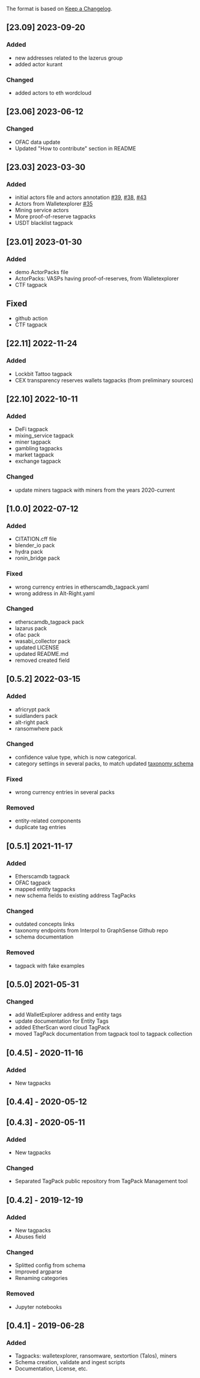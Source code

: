 The format is based on [Keep a Changelog](https://keepachangelog.com/en/1.0.0/).

## [23.09] 2023-09-20
### Added
- new addresses related to the lazerus group
- added actor kurant
### Changed
- added actors to eth wordcloud

## [23.06] 2023-06-12
### Changed
- OFAC data update
- Updated "How to contribute" section in README

## [23.03] 2023-03-30
### Added
  - initial actors file and actors annotation [#39](https://github.com/graphsense/graphsense-tagpacks/issues/39), [#38](https://github.com/graphsense/graphsense-tagpacks/issues/38), [#43](https://github.com/graphsense/graphsense-tagpacks/issues/43)
  - Actors from Walletexplorer [#35](https://github.com/graphsense/graphsense-tagpacks/issues/35)  
  - Mining service actors
  - More proof-of-reserve tagpacks
  - USDT blacklist tagpack

## [23.01] 2023-01-30
### Added
- demo ActorPacks file
- ActorPacks: VASPs having proof-of-reserves, from Walletexplorer
- CTF tagpack

## Fixed
- github action
- CTF tagpack

## [22.11] 2022-11-24
### Added
- Lockbit Tattoo tagpack
- CEX transparency reserves wallets tagpacks (from preliminary sources)

## [22.10] 2022-10-11
### Added
- DeFi tagpack
- mixing_service tagpack
- miner tagpack
- gambling tagpacks
- market tagpack
- exchange tagpack

### Changed
- update miners tagpack with miners from the years 2020-current

## [1.0.0] 2022-07-12
### Added
- CITATION.cff file
- blender_io pack
- hydra pack
- ronin_bridge pack
### Fixed
- wrong currency entries in etherscamdb_tagpack.yaml
- wrong address in Alt-Right.yaml
### Changed
- etherscamdb_tagpack pack
- lazarus pack
- ofac pack
- wasabi_collector pack
- updated LICENSE
- updated README.md
- removed created field

## [0.5.2] 2022-03-15
### Added
- africrypt pack
- suidlanders pack
- alt-right pack
- ransomwhere pack
### Changed
- confidence value type, which is now categorical.
- category settings in several packs, to match updated [taxonomy schema](https://github.com/graphsense/DW-VA-Taxonomy/)
### Fixed
- wrong currency entries in several packs
### Removed
- entity-related components
- duplicate tag entries

## [0.5.1] 2021-11-17
### Added
- Etherscamdb tagpack
- OFAC tagpack
- mapped entity tagpacks
- new schema fields to existing address TagPacks
### Changed
- outdated concepts links
- taxonomy endpoints from Interpol to GraphSense Github repo
- schema documentation

### Removed
- tagpack with fake examples

## [0.5.0] 2021-05-31
### Changed
- add WalletExplorer address and entity tags
- update documentation for Entity Tags
- added EtherScan word cloud TagPack
- moved TagPack documentation from tagpack tool to tagpack collection

## [0.4.5] - 2020-11-16
### Added
- New tagpacks

## [0.4.4] - 2020-05-12

## [0.4.3] - 2020-05-11
### Added
- New tagpacks

### Changed
- Separated TagPack public repository from TagPack Management tool

## [0.4.2] - 2019-12-19
### Added
- New tagpacks
- Abuses field

### Changed
- Splitted config from schema
- Improved argparse
- Renaming categories

### Removed
- Jupyter notebooks

## [0.4.1] - 2019-06-28
### Added
- Tagpacks: walletexplorer, ransomware, sextortion (Talos), miners
- Schema creation, validate and ingest scripts
- Documentation, License, etc.
